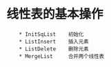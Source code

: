 #  线性表的基本操作

        * InitSqList    初始化  
        * ListInsert    插入元素  
        * ListDelete    删除元素  
        * MergeList     合并两个线性表
        
